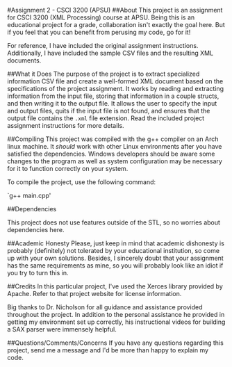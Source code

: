 #Assignment 2 - CSCI 3200 (APSU)
##About
This project is an assignment for CSCI 3200 (XML Processing) course at APSU. Being this is an educational project for a grade, collaboration isn't exactly the goal here. But if you feel that you can benefit from perusing my code, go for it! 

For reference, I have included the original assignment instructions. Additionally, I have included the sample CSV files and the resulting XML documents.

##What it Does
The purpose of the project is to extract specialized information CSV file and create a well-formed XML document based on the specifications of the project assignment. It works by reading and extracting information from the input file, storing that information in a couple structs, and then writing it to the output file. It allows the user to specify the input and output files, quits if the input file is not found, and ensures that the output file contains the `.xml` file extension. Read the included project assignment instructions for more details.

##Compiling
This project was compiled with the g++ compiler on an Arch linux machine. It *should* work with other Linux environments after you have satisfied the dependencies. Windows developers should be aware some changes to the program as well as system configuration may be necessary for it to function correctly on your system. 

To compile the project, use the following command:

`g++ main.cpp'

##Dependencies

This project does not use features outside of the STL, so no worries about dependencies here.

##Academic Honesty
Please, just keep in mind that academic dishonesty is probably (definitely) not tolerated by your educational institution, so come up with your own solutions. Besides, I sincerely doubt that your assignment has the same requirements as mine, so you will probably look like an idiot if you try to turn this in.

##Credits
In this particular project, I've used the Xerces library provided by Apache. Refer to that project website for license information.

Big thanks to Dr. Nicholson for all guidance and assistance provided throughout the project. In addition to the personal assistance he provided in getting my environment set up correctly, his instructional videos for building a SAX parser were immensely helpful.

##Questions/Comments/Concerns
If you have any questions regarding this project, send me a message and I'd be more than happy to explain my code.

